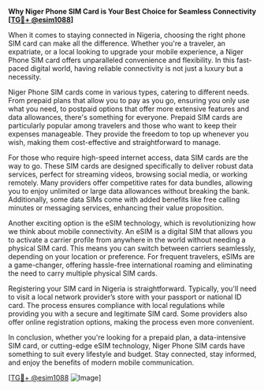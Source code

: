 **Why Niger Phone SIM Card is Your Best Choice for Seamless Connectivity [[TG💪+ @esim1088](https://t.me/s/esim1088)]**

When it comes to staying connected in Nigeria, choosing the right phone SIM card can make all the difference. Whether you're a traveler, an expatriate, or a local looking to upgrade your mobile experience, a Niger Phone SIM card offers unparalleled convenience and flexibility. In this fast-paced digital world, having reliable connectivity is not just a luxury but a necessity.

Niger Phone SIM cards come in various types, catering to different needs. From prepaid plans that allow you to pay as you go, ensuring you only use what you need, to postpaid options that offer more extensive features and data allowances, there's something for everyone. Prepaid SIM cards are particularly popular among travelers and those who want to keep their expenses manageable. They provide the freedom to top up whenever you wish, making them cost-effective and straightforward to manage.

For those who require high-speed internet access, data SIM cards are the way to go. These SIM cards are designed specifically to deliver robust data services, perfect for streaming videos, browsing social media, or working remotely. Many providers offer competitive rates for data bundles, allowing you to enjoy unlimited or large data allowances without breaking the bank. Additionally, some data SIMs come with added benefits like free calling minutes or messaging services, enhancing their value proposition.

Another exciting option is the eSIM technology, which is revolutionizing how we think about mobile connectivity. An eSIM is a digital SIM that allows you to activate a carrier profile from anywhere in the world without needing a physical SIM card. This means you can switch between carriers seamlessly, depending on your location or preference. For frequent travelers, eSIMs are a game-changer, offering hassle-free international roaming and eliminating the need to carry multiple physical SIM cards.

Registering your SIM card in Nigeria is straightforward. Typically, you'll need to visit a local network provider’s store with your passport or national ID card. The process ensures compliance with local regulations while providing you with a secure and legitimate SIM card. Some providers also offer online registration options, making the process even more convenient.

In conclusion, whether you're looking for a prepaid plan, a data-intensive SIM card, or cutting-edge eSIM technology, Niger Phone SIM cards have something to suit every lifestyle and budget. Stay connected, stay informed, and enjoy the benefits of modern mobile communication. 

[[TG💪+ @esim1088](https://t.me/s/esim1088) ![Image](https://i.postimg.cc/Y0z9fWf4/image.png)]